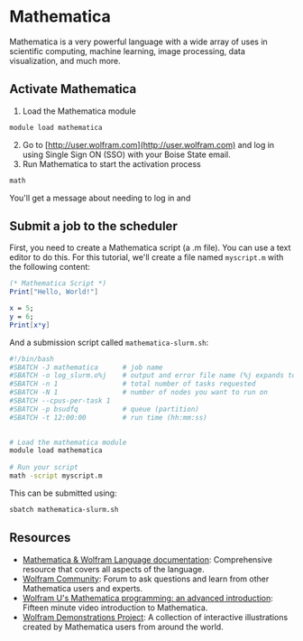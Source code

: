 # Mathematica

Mathematica is a very powerful language with a wide array of uses in scientific computing, machine learning, image processing, data visualization, and much more.

## Activate Mathematica

1. Load the Mathematica module
```bash
module load mathematica
```
2. Go to [http://user.wolfram.com](http://user.wolfram.com) and log in using Single Sign ON (SSO) with your Boise State email. 
1. Run Mathematica to start the activation process
```bash
math
```
You'll get a message about needing to log in and 

## Submit a job to the scheduler

First, you need to create a Mathematica script (a .m file). 
You can use a text editor to do this. 
For this tutorial, we'll create a file named `myscript.m` with the following content:

```mathematica title="myscript.m"
(* Mathematica Script *)
Print["Hello, World!"]

x = 5;
y = 6;
Print[x*y]
```

And a submission script called `mathematica-slurm.sh`:

```bash title="mathematica-slurm.sh"
#!/bin/bash                                                                        
#SBATCH -J mathematica      # job name                                             
#SBATCH -o log_slurm.o%j    # output and error file name (%j expands to jobID)  
#SBATCH -n 1                # total number of tasks requested                      
#SBATCH -N 1                # number of nodes you want to run on                   
#SBATCH --cpus-per-task 1                                                         
#SBATCH -p bsudfq           # queue (partition)                                    
#SBATCH -t 12:00:00         # run time (hh:mm:ss)                                  
                                                                                   

# Load the mathematica module
module load mathematica
                                                                                   
# Run your script
math -script myscript.m
```

This can be submitted using:
```bash
sbatch mathematica-slurm.sh
```

## Resources

- [Mathematica & Wolfram Language documentation](https://reference.wolfram.com/language/): Comprehensive resource that covers all aspects of the language.
- [Wolfram Community](http://community.wolfram.com/): Forum to ask questions and learn from other Mathematica users and experts.
- [Wolfram U's Mathematica programming: an advanced introduction](https://www.wolfram.com/wolfram-u/catalog/gen005/): Fifteen minute video introduction to Mathematica.
- [Wolfram Demonstrations Project](https://demonstrations.wolfram.com/): A collection of interactive illustrations created by Mathematica users from around the world.
